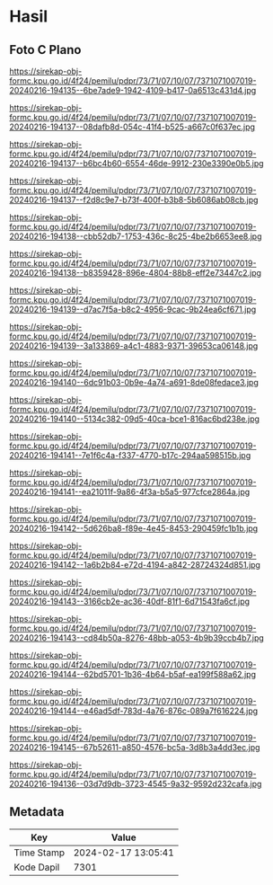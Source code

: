 # Hasil

## Foto C Plano

https://sirekap-obj-formc.kpu.go.id/4f24/pemilu/pdpr/73/71/07/10/07/7371071007019-20240216-194135--6be7ade9-1942-4109-b417-0a6513c431d4.jpg

https://sirekap-obj-formc.kpu.go.id/4f24/pemilu/pdpr/73/71/07/10/07/7371071007019-20240216-194137--08dafb8d-054c-41f4-b525-a667c0f637ec.jpg

https://sirekap-obj-formc.kpu.go.id/4f24/pemilu/pdpr/73/71/07/10/07/7371071007019-20240216-194137--b6bc4b60-6554-46de-9912-230e3390e0b5.jpg

https://sirekap-obj-formc.kpu.go.id/4f24/pemilu/pdpr/73/71/07/10/07/7371071007019-20240216-194137--f2d8c9e7-b73f-400f-b3b8-5b6086ab08cb.jpg

https://sirekap-obj-formc.kpu.go.id/4f24/pemilu/pdpr/73/71/07/10/07/7371071007019-20240216-194138--cbb52db7-1753-436c-8c25-4be2b6653ee8.jpg

https://sirekap-obj-formc.kpu.go.id/4f24/pemilu/pdpr/73/71/07/10/07/7371071007019-20240216-194138--b8359428-896e-4804-88b8-eff2e73447c2.jpg

https://sirekap-obj-formc.kpu.go.id/4f24/pemilu/pdpr/73/71/07/10/07/7371071007019-20240216-194139--d7ac7f5a-b8c2-4956-9cac-9b24ea6cf671.jpg

https://sirekap-obj-formc.kpu.go.id/4f24/pemilu/pdpr/73/71/07/10/07/7371071007019-20240216-194139--3a133869-a4c1-4883-9371-39653ca06148.jpg

https://sirekap-obj-formc.kpu.go.id/4f24/pemilu/pdpr/73/71/07/10/07/7371071007019-20240216-194140--6dc91b03-0b9e-4a74-a691-8de08fedace3.jpg

https://sirekap-obj-formc.kpu.go.id/4f24/pemilu/pdpr/73/71/07/10/07/7371071007019-20240216-194140--5134c382-09d5-40ca-bce1-816ac6bd238e.jpg

https://sirekap-obj-formc.kpu.go.id/4f24/pemilu/pdpr/73/71/07/10/07/7371071007019-20240216-194141--7e1f6c4a-f337-4770-b17c-294aa598515b.jpg

https://sirekap-obj-formc.kpu.go.id/4f24/pemilu/pdpr/73/71/07/10/07/7371071007019-20240216-194141--ea21011f-9a86-4f3a-b5a5-977cfce2864a.jpg

https://sirekap-obj-formc.kpu.go.id/4f24/pemilu/pdpr/73/71/07/10/07/7371071007019-20240216-194142--5d626ba8-f89e-4e45-8453-290459fc1b1b.jpg

https://sirekap-obj-formc.kpu.go.id/4f24/pemilu/pdpr/73/71/07/10/07/7371071007019-20240216-194142--1a6b2b84-e72d-4194-a842-28724324d851.jpg

https://sirekap-obj-formc.kpu.go.id/4f24/pemilu/pdpr/73/71/07/10/07/7371071007019-20240216-194143--3166cb2e-ac36-40df-81f1-6d71543fa6cf.jpg

https://sirekap-obj-formc.kpu.go.id/4f24/pemilu/pdpr/73/71/07/10/07/7371071007019-20240216-194143--cd84b50a-8276-48bb-a053-4b9b39ccb4b7.jpg

https://sirekap-obj-formc.kpu.go.id/4f24/pemilu/pdpr/73/71/07/10/07/7371071007019-20240216-194144--62bd5701-1b36-4b64-b5af-ea199f588a62.jpg

https://sirekap-obj-formc.kpu.go.id/4f24/pemilu/pdpr/73/71/07/10/07/7371071007019-20240216-194144--e46ad5df-783d-4a76-876c-089a7f616224.jpg

https://sirekap-obj-formc.kpu.go.id/4f24/pemilu/pdpr/73/71/07/10/07/7371071007019-20240216-194145--67b52611-a850-4576-bc5a-3d8b3a4dd3ec.jpg

https://sirekap-obj-formc.kpu.go.id/4f24/pemilu/pdpr/73/71/07/10/07/7371071007019-20240216-194136--03d7d9db-3723-4545-9a32-9592d232cafa.jpg


## Metadata

| Key        | Value               |
| ---------- | ------------------- |
| Time Stamp | 2024-02-17 13:05:41 |
| Kode Dapil | 7301                |



